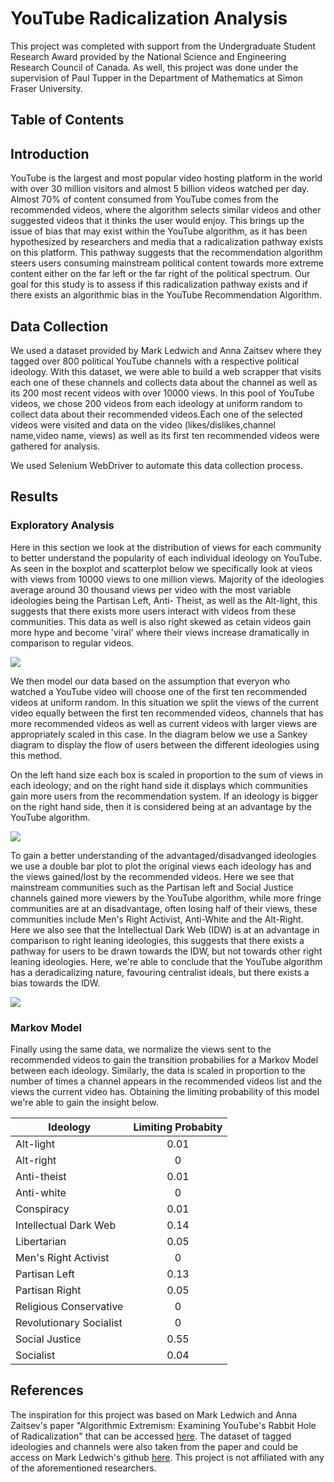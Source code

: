 # YouTube Radicalization Analysis
This project was completed with support from the Undergraduate Student Research Award provided by the National Science and Engineering Research Council of Canada. As well, this project was done under the supervision of Paul Tupper in the Department of Mathematics at Simon Fraser University.

## Table of Contents


## Introduction 
YouTube is the largest and most popular video hosting platform in the world with over 30 million visitors and almost 5 billion videos watched per day. Almost 70% of content consumed from YouTube comes from the recommended videos, where the algorithm selects similar videos and other suggested videos that it thinks the user would enjoy. This brings up the issue of bias that may exist within the YouTube algorithm, as it has been hypothesized by researchers and media that a radicalization pathway exists on this platform. This pathway suggests that the recommendation algorithm steers users consuming mainstream political content towards more extreme content either on the far left or the far right of the political spectrum. Our goal for this study is to assess if this radicalization pathway exists and if there exists an algorithmic bias in the YouTube Recommendation Algorithm.

## Data Collection
We used a dataset provided by Mark Ledwich and Anna Zaitsev where they tagged over 800 political YouTube channels with a respective political ideology. With this dataset, we were able to build a web scrapper that visits each one of these channels and collects data about the channel as well as its 200 most recent videos with over 10000 views. In this pool of YouTube videos, we chose 200 videos from each ideology at uniform random to collect data about their recommended videos.Each one of the selected videos were visited and data on the video (likes/dislikes,channel name,video name, views) as well as its first ten recommended videos were gathered for analysis.

We used Selenium WebDriver to automate this data collection process.

## Results

### Exploratory Analysis
Here in this section we look at the distribution of views for each community to better understand the popularity of each individual ideology on YouTube. As seen in the boxplot and scatterplot below we specifically look at vieos with views from 10000 views to one million views. Majority of the ideologies average around 30 thousand views per video with the most variable ideologies being the Partisan Left, Anti- Theist, as well as the Alt-light, this suggests that there exists more users interact with videos from these communities. This data as well is also right skewed as cetain videos gain more hype and become 'viral' where their views increase dramatically in comparison to regular videos. 

![](https://github.com/kaishuun/YouTube-Radicalization-Modelling/blob/master/Charts%20and%20Graphs/Ideology%20Subscriber.png)

We then model our data based on the assumption that everyon who watched a YouTube video will choose one of the first ten recommended videos at uniform random. In this situation we split the views of the current video equally between the first ten recommended videos, channels that has more recommended videos as well as current videos with larger views are appropriately scaled in this case. In the diagram below we use a Sankey diagram to display the flow of users between the different ideologies using this method.

On the left hand size each box is scaled in proportion to the sum of views in each ideology; and on the right hand side it displays which communities gain more users from the recommendation system. If an ideology is bigger on the right hand side, then it is considered being at an advantage by the YouTube algorithm.

![](https://github.com/kaishuun/YouTube-Radicalization-Modelling/blob/master/Charts%20and%20Graphs/Ideology%20Sankey%20Plot.PNG)

To gain a better understanding of the advantaged/disadvanged ideologies we use a double bar plot to plot the original views each ideology has and the views gained/lost by the recommended videos. Here we see that mainstream communities such as the Partisan left and Social Justice channels gained more viewers by the YouTube algorithm, while more fringe communities are at an disadvantage, often losing half of their views, these communities include Men's Right Activist, Anti-White and the Alt-Right. Here we also see that the Intellectual Dark Web (IDW) is at an advantage in comparison to right leaning ideologies, this suggests that there exists a pathway for users to be drawn towards the IDW, but not towards other right leaning ideologies. Here, we're able to conclude that the YouTube algorithm has a deradicalizing nature, favouring centralist ideals, but there exists a bias towards the IDW.

![](https://github.com/kaishuun/YouTube-Radicalization-Modelling/blob/master/Charts%20and%20Graphs/ideology%20user%20difference.png)

### Markov Model
Finally using the same data, we normalize the views sent to the recommended videos to gain the transition probabilies for a Markov Model between each ideology. Similarly, the data is scaled in proportion to the number of times a channel appears in the recommended videos list and the views the current video has. Obtaining the limiting probability of this model we're able to gain the insight below. 

| Ideology   |      Limiting Probabity      | 
|----------|:-------------:|
| Alt-light | 0.01 | 
| Alt-right | 0 | 
| Anti-theist | 0.01 | 
| Anti-white | 0 | 
| Conspiracy | 0.01 | 
| Intellectual Dark Web | 0.14 | 
| Libertarian | 0.05 | 
| Men's Right Activist | 0 | 
| Partisan Left | 0.13 | 
| Partisan Right | 0.05 | 
| Religious Conservative | 0 | 
| Revolutionary Socialist | 0 | 
| Social Justice | 0.55 | 
| Socialist | 0.04 | 


## References

The inspiration for this project was based on Mark Ledwich and Anna Zaitsev's paper "Algorithmic Extremism: Examining YouTube's Rabbit Hole of Radicalization" that can be accessed [here](https://arxiv.org/abs/1912.11211).
The dataset of tagged ideologies and channels were also taken from the paper and could be access on Mark Ledwich's github [here](https://github.com/markledwich2/Recfluence).
This project is not affiliated with any of the aforementioned researchers.
